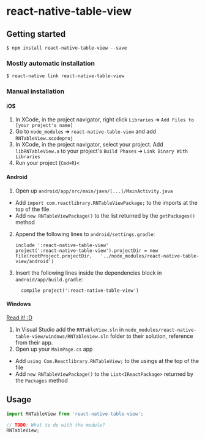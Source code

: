 
# react-native-table-view

## Getting started

`$ npm install react-native-table-view --save`

### Mostly automatic installation

`$ react-native link react-native-table-view`

### Manual installation


#### iOS

1. In XCode, in the project navigator, right click `Libraries` ➜ `Add Files to [your project's name]`
2. Go to `node_modules` ➜ `react-native-table-view` and add `RNTableView.xcodeproj`
3. In XCode, in the project navigator, select your project. Add `libRNTableView.a` to your project's `Build Phases` ➜ `Link Binary With Libraries`
4. Run your project (`Cmd+R`)<

#### Android

1. Open up `android/app/src/main/java/[...]/MainActivity.java`
  - Add `import com.reactlibrary.RNTableViewPackage;` to the imports at the top of the file
  - Add `new RNTableViewPackage()` to the list returned by the `getPackages()` method
2. Append the following lines to `android/settings.gradle`:
  	```
  	include ':react-native-table-view'
  	project(':react-native-table-view').projectDir = new File(rootProject.projectDir, 	'../node_modules/react-native-table-view/android')
  	```
3. Insert the following lines inside the dependencies block in `android/app/build.gradle`:
  	```
      compile project(':react-native-table-view')
  	```

#### Windows
[Read it! :D](https://github.com/ReactWindows/react-native)

1. In Visual Studio add the `RNTableView.sln` in `node_modules/react-native-table-view/windows/RNTableView.sln` folder to their solution, reference from their app.
2. Open up your `MainPage.cs` app
  - Add `using Com.Reactlibrary.RNTableView;` to the usings at the top of the file
  - Add `new RNTableViewPackage()` to the `List<IReactPackage>` returned by the `Packages` method


## Usage
```javascript
import RNTableView from 'react-native-table-view';

// TODO: What to do with the module?
RNTableView;
```
  